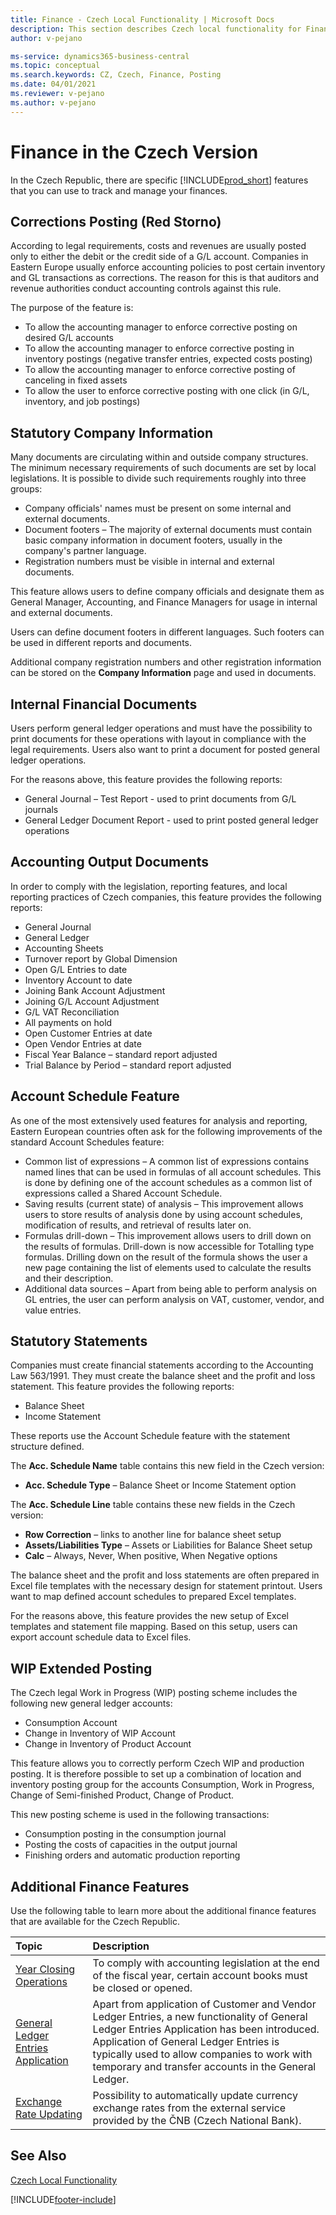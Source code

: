 ```yaml
---
title: Finance - Czech Local Functionality | Microsoft Docs
description: This section describes Czech local functionality for Finance.
author: v-pejano

ms-service: dynamics365-business-central
ms.topic: conceptual
ms.search.keywords: CZ, Czech, Finance, Posting
ms.date: 04/01/2021
ms.reviewer: v-pejano
ms.author: v-pejano
---
```


# Finance in the Czech Version

In the Czech Republic, there are specific [!INCLUDE[prod_short](../../includes/prod_short.md)] features that you can use to track and manage your finances.

## Corrections Posting (Red Storno)

According to legal requirements, costs and revenues are usually posted only to either the debit or the credit side of a G/L account. Companies in Eastern Europe usually enforce accounting policies to post certain inventory and GL transactions as corrections. The reason for this is that auditors and revenue authorities conduct accounting controls against this rule.  

The purpose of the feature is:  

- To allow the accounting manager to enforce corrective posting on desired G/L accounts  
- To allow the accounting manager to enforce corrective posting in inventory postings (negative transfer entries, expected costs posting)  
- To allow the accounting manager to enforce corrective posting of canceling in fixed assets  
- To allow the user to enforce corrective posting with one click (in G/L, inventory, and job postings)  

## Statutory Company Information

Many documents are circulating within and outside company structures. The minimum necessary requirements of such documents are set by local legislations. It is possible to divide such requirements roughly into three groups:

- Company officials' names must be present on some internal and external documents.
- Document footers – The majority of external documents must contain basic company information in document footers, usually in the company's partner language.
- Registration numbers must be visible in internal and external documents.

This feature allows users to define company officials and designate them as General Manager, Accounting, and Finance Managers for usage in internal and external documents.

Users can define document footers in different languages. Such footers can be used in different reports and documents.

Additional company registration numbers and other registration information can be stored on the **Company Information** page and used in documents.

## Internal Financial Documents

Users perform general ledger operations and must have the possibility to print documents for these operations with layout in compliance with the legal requirements. Users also want to print a document for posted general ledger operations.

For the reasons above, this feature provides the following reports:
- General Journal – Test Report - used to print documents from G/L journals
- General Ledger Document Report - used to print posted general ledger operations

## Accounting Output Documents  

In order to comply with the legislation, reporting features, and local reporting practices of Czech companies, this feature provides the following reports:
- General Journal
- General Ledger
- Accounting Sheets
- Turnover report by Global Dimension
- Open G/L Entries to date
- Inventory Account to date
- Joining Bank Account Adjustment
- Joining G/L Account Adjustment
- G/L VAT Reconciliation
- All payments on hold
- Open Customer Entries at date
- Open Vendor Entries at date
- Fiscal Year Balance – standard report adjusted
- Trial Balance by Period – standard report adjusted

## Account Schedule Feature

As one of the most extensively used features for analysis and reporting, Eastern European countries often ask for the following improvements of the standard Account Schedules feature:

- Common list of expressions – A common list of expressions contains named lines that can be used in formulas of all account schedules. This is done by defining one of the account schedules as a common list of expressions called a Shared Account Schedule.
- Saving results (current state) of analysis – This improvement allows users to store results of analysis done by using account schedules, modification of results, and retrieval of results later on.
- Formulas drill-down – This improvement allows users to drill down on the results of formulas. Drill-down is now accessible for Totalling type formulas. Drilling down on the result of the formula shows the user a new page containing the list of elements used to calculate the results and their description.
- Additional data sources – Apart from being able to perform analysis on GL entries, the user can perform analysis on VAT, customer, vendor, and value entries.

## Statutory Statements

Companies must create financial statements according to the Accounting Law 563/1991. They must create the balance sheet and the profit and loss statement.
This feature provides the following reports:

- Balance Sheet
- Income Statement

These reports use the Account Schedule feature with the statement structure defined.

The **Acc. Schedule Name** table contains this new field in the Czech version:
- **Acc. Schedule Type** – Balance Sheet or Income Statement option

The **Acc. Schedule Line** table contains these new fields in the Czech version:
- **Row Correction** – links to another line for balance sheet setup
- **Assets/Liabilities Type** – Assets or Liabilities for Balance Sheet setup
- **Calc** – Always, Never, When positive, When Negative options

The balance sheet and the profit and loss statements are often prepared in Excel file templates with the necessary design for statement printout. Users want to map defined account schedules to prepared Excel templates.

For the reasons above, this feature provides the new setup of Excel templates and statement file mapping. Based on this setup, users can export account schedule data to Excel files.

## WIP Extended Posting

The Czech legal Work in Progress (WIP) posting scheme includes the following new general ledger accounts:
- Consumption Account
- Change in Inventory of WIP Account
- Change in Inventory of Product Account  

This feature allows you to correctly perform Czech WIP and production posting. It is therefore possible to set up a combination of location and inventory posting group for the accounts Consumption, Work in Progress, Change of Semi-finished Product, Change of Product.

This new posting scheme is used in the following transactions:
- Consumption posting in the consumption journal
- Posting the costs of capacities in the output journal
- Finishing orders and automatic production reporting

## Additional Finance Features

Use the following table to learn more about the additional finance features that are available for the Czech Republic.


| Topic                                                     | Description                                                  |
| :-------------------------------------------------------- | :----------------------------------------------------------- |
| [Year Closing Operations](year-close-operations.md)                        | To comply with accounting legislation at the end of the fiscal year, certain account books must be closed or opened. |
| [General Ledger Entries Application](general-ledger-entries-application.md)                                    | Apart from application of Customer and Vendor Ledger Entries, a new functionality of General Ledger Entries Application has been introduced. Application of General Ledger Entries is typically used to allow companies to work with temporary and transfer accounts in the General Ledger. |
| [Exchange Rate Updating](exchange-rate-update.md)                                    | Possibility to automatically update currency exchange rates from the external service provided by the ČNB (Czech National Bank). |

## See Also
[Czech Local Functionality](czech-local-functionality.md)


[!INCLUDE[footer-include](../../includes/footer-banner.md)]